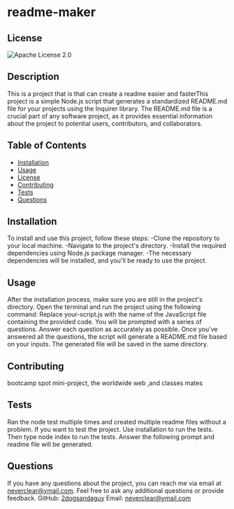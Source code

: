 
# readme-maker


  ## License
  ![Apache License 2.0](https://img.shields.io/badge/license-Apache%202.0-blue)
  
  
    

## Description
This is a project that is that can create a readme easier and fasterThis project is a simple Node.js script that generates a standardized README.md file for your projects using the Inquirer library. The README.md file is a crucial part of any software project, as it provides essential information about the project to potential users, contributors, and collaborators.

## Table of Contents
- [Installation](#installation)
- [Usage](#usage)
- [License](#license)
- [Contributing](#contributing)
- [Tests](#tests)
- [Questions](#questions)

## Installation
To install and use this project, follow these steps: -Clone the repository to your local machine. -Navigate to the project's directory. -Install the required dependencies using Node.js package manager. -The necessary dependencies will be installed, and you'll be ready to use the project.

## Usage
After the installation process, make sure you are still in the project's directory.
Open the terminal and run the project using the following command:
Replace your-script.js with the name of the JavaScript file containing the provided code.
You will be prompted with a series of questions. Answer each question as accurately as possible.
Once you've answered all the questions, the script will generate a README.md file based on your inputs. The generated file will be saved in the same directory.

## Contributing
bootcamp spot mini-project, the worldwide web ,and classes mates 

## Tests
Ran the node test multiple times and created multiple readme files without a problem.
If you want to test the project.
Use installation to run the tests.
Then type node index to run the tests.
Answer the following prompt and readme file will be generated.

## Questions
If you have any questions about the project, you can reach me via email at [neverclear@ymail.com](mailto:neverclear@ymail.com). Feel free to ask any additional questions or provide feedback.
GitHub: [2dogsandaguy](https://github.com/2dogsandaguy)
Email: [neverclear@ymail.com](mailto:neverclear@ymail.com)
  